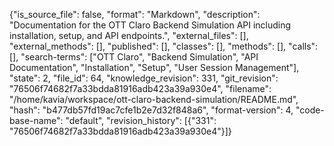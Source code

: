 {"is_source_file": false, "format": "Markdown", "description": "Documentation for the OTT Claro Backend Simulation API including installation, setup, and API endpoints.", "external_files": [], "external_methods": [], "published": [], "classes": [], "methods": [], "calls": [], "search-terms": ["OTT Claro", "Backend Simulation", "API Documentation", "Installation", "Setup", "User Session Management"], "state": 2, "file_id": 64, "knowledge_revision": 331, "git_revision": "76506f74682f7a33bdda81916adb423a39a930e4", "filename": "/home/kavia/workspace/ott-claro-backend-simulation/README.md", "hash": "b477db57fd19ac7cfe1b2e7d32f848a6", "format-version": 4, "code-base-name": "default", "revision_history": [{"331": "76506f74682f7a33bdda81916adb423a39a930e4"}]}